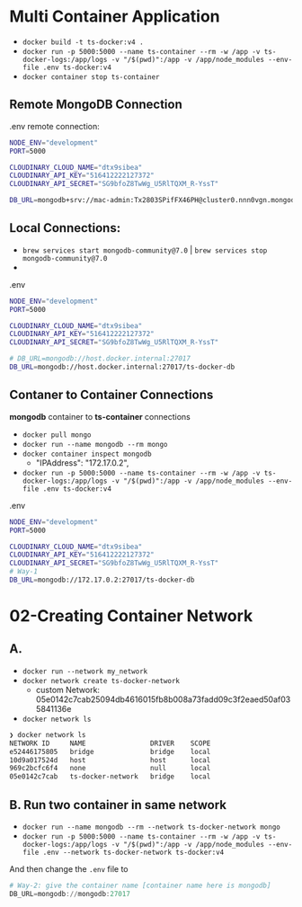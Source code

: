 # Multi Container Application


- `docker build -t ts-docker:v4 .`
- `docker run -p 5000:5000 --name ts-container --rm -w /app -v ts-docker-logs:/app/logs -v "/$(pwd)":/app -v /app/node_modules --env-file .env ts-docker:v4`
- `docker container stop ts-container`


## Remote MongoDB Connection
.env remote connection:
```bash
NODE_ENV="development"
PORT=5000

CLOUDINARY_CLOUD_NAME="dtx9sibea"
CLOUDINARY_API_KEY="516412222127372"
CLOUDINARY_API_SECRET="SG9bfoZ8TwWg_U5RlTQXM_R-YssT"

DB_URL=mongodb+srv://mac-admin:Tx2803SPifFX46PH@cluster0.nnn0vgn.mongodb.net/ts-doker-db?retryWrites=true&w=majority
```

## Local Connections:
- `brew services start mongodb-community@7.0`   | `brew services stop mongodb-community@7.0`
-   



 
.env
```bash
NODE_ENV="development"
PORT=5000

CLOUDINARY_CLOUD_NAME="dtx9sibea"
CLOUDINARY_API_KEY="516412222127372"
CLOUDINARY_API_SECRET="SG9bfoZ8TwWg_U5RlTQXM_R-YssT"

# DB_URL=mongodb://host.docker.internal:27017
DB_URL=mongodb://host.docker.internal:27017/ts-docker-db
```

## Contaner to Container Connections 

**mongodb** container to **ts-container** connections

- `docker pull mongo`
-  `docker run --name mongodb --rm mongo`
- `docker container inspect mongodb`
    - "IPAddress": "172.17.0.2",
- `docker run -p 5000:5000 --name ts-container --rm -w /app -v ts-docker-logs:/app/logs -v "/$(pwd)":/app -v /app/node_modules --env-file .env ts-docker:v4`


.env

```bash
NODE_ENV="development"
PORT=5000

CLOUDINARY_CLOUD_NAME="dtx9sibea"
CLOUDINARY_API_KEY="516412222127372"
CLOUDINARY_API_SECRET="SG9bfoZ8TwWg_U5RlTQXM_R-YssT"
# Way-1
DB_URL=mongodb://172.17.0.2:27017/ts-docker-db
```


# 02-Creating Container Network

## A.
- `docker run --network my_network`
- `docker network create ts-docker-network`
    - custom Network: 05e0142c7cab25094db4616015fb8b008a73fadd09c3f2eaed50af035841136e
- `docker network ls`

```bash
❯ docker network ls
NETWORK ID     NAME                DRIVER    SCOPE
e52446175805   bridge              bridge    local
10d9a017524d   host                host      local
969c2bcfc6f4   none                null      local
05e0142c7cab   ts-docker-network   bridge    local
```

## B. Run two container in same network

- `docker run --name mongodb --rm --network ts-docker-network mongo`
- `docker run -p 5000:5000 --name ts-container --rm -w /app -v ts-docker-logs:/app/logs -v "/$(pwd)":/app -v /app/node_modules --env-file .env --network ts-docker-network ts-docker:v4`

 And then change the `.env` file to 

```powershell
# Way-2: give the container name [container name here is mongodb]
DB_URL=mongodb://mongodb:27017
```

